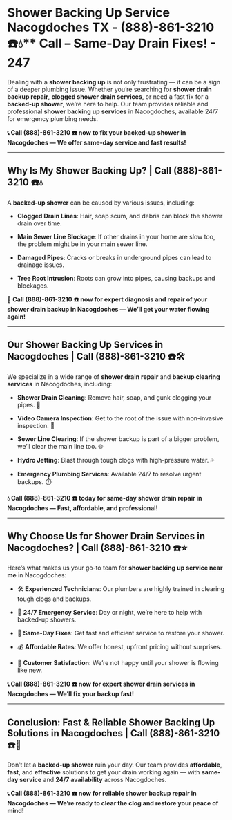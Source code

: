 # Shower Backing Up Service Nacogdoches TX - (888)-861-3210 ☎️💧** Call – Same-Day Drain Fixes! - 247

Dealing with a **shower backing up** is not only frustrating — it can be a sign of a deeper plumbing issue. Whether you’re searching for **shower drain backup repair**, **clogged shower drain services**, or need a fast fix for a **backed-up shower**, we’re here to help. Our team provides reliable and professional **shower backing up services** in Nacogdoches, available 24/7 for emergency plumbing needs.

**📞 Call (888)-861-3210 ☎️ now to fix your backed-up shower in Nacogdoches — We offer same-day service and fast results!**

---

## **Why Is My Shower Backing Up? | Call (888)-861-3210 ☎️💧**

A **backed-up shower** can be caused by various issues, including:

- **Clogged Drain Lines**: Hair, soap scum, and debris can block the shower drain over time.  
- **Main Sewer Line Blockage**: If other drains in your home are slow too, the problem might be in your main sewer line.  
- **Damaged Pipes**: Cracks or breaks in underground pipes can lead to drainage issues.  
- **Tree Root Intrusion**: Roots can grow into pipes, causing backups and blockages.

**🚿 Call (888)-861-3210 ☎️ now for expert diagnosis and repair of your shower drain backup in Nacogdoches — We’ll get your water flowing again!**

---

## **Our Shower Backing Up Services in Nacogdoches | Call (888)-861-3210 ☎️🛠️**

We specialize in a wide range of **shower drain repair** and **backup clearing services** in Nacogdoches, including:

- **Shower Drain Cleaning**: Remove hair, soap, and gunk clogging your pipes. 🧼  
- **Video Camera Inspection**: Get to the root of the issue with non-invasive inspection. 🎥  
- **Sewer Line Clearing**: If the shower backup is part of a bigger problem, we’ll clear the main line too. 🌐  
- **Hydro Jetting**: Blast through tough clogs with high-pressure water. 💦  
- **Emergency Plumbing Services**: Available 24/7 to resolve urgent backups. ⏱️

**💧 Call (888)-861-3210 ☎️ today for same-day shower drain repair in Nacogdoches — Fast, affordable, and professional!**

---

## **Why Choose Us for Shower Drain Services in Nacogdoches? | Call (888)-861-3210 ☎️⭐**

Here’s what makes us your go-to team for **shower backing up service near me** in Nacogdoches:

- 🛠️ **Experienced Technicians**: Our plumbers are highly trained in clearing tough clogs and backups.  
- 🚨 **24/7 Emergency Service**: Day or night, we’re here to help with backed-up showers.  
- 🚿 **Same-Day Fixes**: Get fast and efficient service to restore your shower.  
- 💰 **Affordable Rates**: We offer honest, upfront pricing without surprises.  
- 🌟 **Customer Satisfaction**: We’re not happy until your shower is flowing like new.

**📞 Call (888)-861-3210 ☎️ now for expert shower drain services in Nacogdoches — We’ll fix your backup fast!**

---

## **Conclusion: Fast & Reliable Shower Backing Up Solutions in Nacogdoches | Call (888)-861-3210 ☎️🚿**

Don’t let a **backed-up shower** ruin your day. Our team provides **affordable**, **fast**, and **effective** solutions to get your drain working again — with **same-day service** and **24/7 availability** across Nacogdoches.

**📞 Call (888)-861-3210 ☎️ now for reliable shower backup repair in Nacogdoches — We’re ready to clear the clog and restore your peace of mind!**
